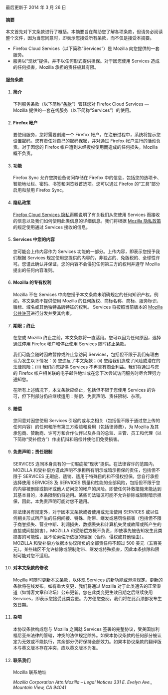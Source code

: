 最后更新于 2014 年 3 月 26 日

#### 摘要

本文首先对下文条款进行了概括。本摘要旨在帮助您了解各项条款，但请务必阅读整个文件，因为当您同意时，即表示您接受所有条款，而不仅是接受本摘要。

- Firefox Cloud Services（以下简称“Services”）是 Mozilla 向您提供的一套服务。 
- 服务以“现状”提供，并不以任何形式提供担保。对于因您使用 Services 造成的任何损害，Mozilla 承担的责任极其有限。

#### 服务条款

1. #### 简介

    下列服务条款（以下简称“<u>条款</u>”）管辖您对 Firefox Cloud Services — Mozilla 提供的一套在线服务（以下简称“Services”）的使用。

2. #### Firefox 帐户

    要使用服务，您将需要创建一个 Firefox 帐户。在注册过程中，系统将提示您设置密码。您有责任对自己的密码保密，并对通过 Firefox 帐户进行的活动负责。对于因您的 Firefox 帐户遭到未经授权使用而造成的任何损失，Mozilla 概不负责。

3. #### 功能

    Firefox Sync 允许您跨设备访问存储在 Firefox 中的信息，包括您的选项卡、智能地址栏、密码、书签和浏览器首选项。您可以通过 Firefox 的“工具”部分启用和禁用 Firefox Sync。

4. #### 隐私政策

    <a href="https://accounts.firefox.com/legal/privacy">Firefox Cloud Services 隐私声明</a>说明了有关我们从您使用 Services 而接收的信息以及我们如何使用此类信息的详细信息。我们将根据 <a href="http://www.mozilla.org/privacy/" target="_blank">Mozilla 隐私政策</a>的规定使用通过 Services 接收的信息。

5. ####  Services 中您的内容

    您可能会上传内容作为 Services 功能的一部分。上传内容，即表示您授予我们根据 Services 规定使用您提供的内容的，非独占的、免版税的、全球性许可。您谨此确认并保证，您的内容不会侵犯任何第三方的权利并遵守 Mozilla 提出的任何内容准则。

6. #### Mozilla 的专有权利

    Mozilla 不在 Services 中向您授予本文条款未明确规定的任何知识产权。例如，本文条款不提供使用 Mozilla 的任何版权、商标名称、商标、服务标识、徽标、域名或其他独特品牌特征的权利。 Services 将按照当前版本的 <a href="http://www.mozilla.org/MPL/" target="_blank">Mozilla 公共许可</a>进行分发并受其约束。

7. #### 期限；终止

    在您或 Mozilla 终止之前，本文条款将一直适用。您可以因为任何原因，选择通过停用 Firefox 帐户和停止使用 Services 随时终止条款。

    我们可能会随时因故暂停或终止您访问 Services，包括但不限于我们有理由认为发生以下情况：(i) 您违反了本文条款；(ii) 您给我们造成了风险或潜在的法律风险；(iii) 我们向您提供 Services 不再具有商业利益。我们将通过与您的 Firefox 帐户相关联的电子邮件地址或在您下次尝试访问服务时尽合理努力通知您。

    在所有上述情况下，本文条款应终止，包括但不限于您使用 Services 的许可，但下列部分仍应继续适用：赔偿、免责声明、责任限制、杂项。

8. #### 赔偿

    您同意对因您使用 Services 引起的或与之相关（包括但不限于通过您上传的任何内容）的任何和所有第三方索赔和费用（包括律师费），为 Mozilla 及其承包商、赞助商、许可方和合作伙伴以及各自的总监、主管、员工和代理（以下简称“受补偿方”）作出抗辩和赔偿并使他们免受损害。

9. #### 免责声明；责任限制

     SERVICES 连同本身具有的一切瑕疵按“现状”提供。在法律容许的范围内，MOZILLA 和受补偿方谨此声明不承担所有明示或暗示担保的责任，包括但不限于 SERVICES 无瑕疵、适销、适用于特殊目的和不侵权担保。您自行承担选择使用 SERVICES 及 SERVICES 质量和性能的全部风险，包括但不限于您的内容被删除或损坏或他人访问您的帐户的风险。即使任何补救措施未能达到其基本目的，本条限制仍将适用。某些司法辖区可能不允许排除或限制暗示担保，因此，本免责声明可能对您不适用。

    除法律另有规定外，对于因本文条款或者使用或无法使用 SERVICES 或以任何相关形式所产生的任何间接、特殊、附带、继发或惩罚性损害（包括但不限于商誉损失、营业中断、利润损失、数据丢失和计算机失灵或故障或所产生的直接或间接损害），MOZILLA 和受赔偿方概不负责，即使事先被告知发生此类损害的可能性，且不论索偿所依据的理据（合约、侵权或其他理由）。MOZILLA 和受补偿方依据本协议所负的全部责任将不超过 500 美元（五百美元）。某些辖区不允许排除或限制附带、继发或特殊损害，因此本条排除和限制可能对您不适用。

10. #### 对本文条款的修改

    Mozilla 可随时更新本文条款，以体现 Services 的新功能或澄清规定。更新的条款将在线发布。如有重大变更，我们将通过 Mozilla 对于此类通告的正常渠道（如博客文章和论坛）公布更新。您在此类变更生效日期之后继续使用 Services，即表示您接受此类变更。为方便您查阅，我们将在此页顶部发布生效日期。

11. #### 杂项

    本协议条款构成您与 Mozilla 之间就 Services 签署的完整协议，受美国加利福尼亚州法律的管辖，冲突的法律规定除外。如果本协议条款的任何部分被认定为无效或不能执行，其余部分仍将保持全部效力。如果本协议条款的翻译版本与英文版本存在冲突，应以英文版本为准。

12. #### 联系我们

    Mozilla 联系地址

    <address>
      Mozilla Corporation 
      Attn:Mozilla – Legal Notices 
      331 E. Evelyn Ave., 
      Mountain View, CA 94041 
    </address>
